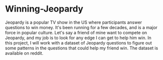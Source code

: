 # Winning-Jeopardy
Jeopardy is a popular TV show in the US where participants answer questions to win money. It's been running for a few decades, and is a major force in popular culture. Let's say a friend of mine want to compete on Jeopardy, and my job is to look for any edge I can get to help him win. In this project, I will work with a dataset of Jeopardy questions to figure out some patterns in the questions that could help my friend win. The dataset is available on reddit.
